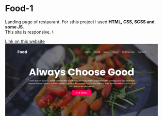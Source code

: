 # Food-1
Landing page of restaurant.
For sthis project I used __HTML, CSS, SCSS and some JS__. \
This site is responsive. \

[Link on this website](https://k-a-webdev.github.io/Food-1/)
![Preview photo](images/Desktop.png)

